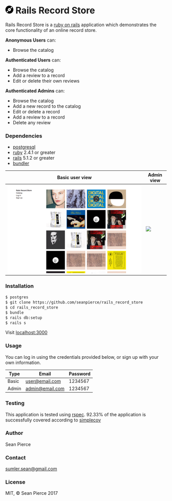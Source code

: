 # <img src="/public/record-small.png"> Rails Record Store

Rails Record Store is a <a href="http://rubyonrails.org/">ruby on rails</a> application which demonstrates the core functionality of an online record store.

**Anonymous Users** can:
* Browse the catalog

**Authenticated Users** can:
* Browse the catalog
* Add a review to a record
* Edit or delete their own reviews

**Authenticated Admins** can:
* Browse the catalog
* Add a new record to the catalog
* Edit or delete a record
* Add a review to a record
* Delete any review

### Dependencies
* <a href="https://www.postgresql.org/">postgresql</a>
* <a href="https://www.ruby-lang.org/en/">ruby</a> 2.4.1 or greater
* <a href="http://rubyonrails.org/">rails</a> 5.1.2 or greater
* <a href="https://bundler.io/">bundler</a>

| Basic user view | Admin view |
| --------------- | ---------- |
| ![](/public/user.gif) | ![](/public/admin.gif)|

### Installation
````
$ postgres
$ git clone https://github.com/seanpierce/rails_record_store
$ cd rails_record_store
$ bundle
$ rails db:setup
$ rails s
````
Visit <a href="http://localhost:3000/">localhost:3000</a>


### Usage
You can log in using the credentials provided below, or sign up with your own information.

| Type | Email | Password |
| ---- | ----- | -------- |
| Basic | user@email.com | 1234567 |
| Admin | admin@email.com | 1234567 |


### Testing
This application is tested using <a href="http://rspec.info/">rspec</a>. 92.33% of the application is successfully covered according to <a href="https://github.com/colszowka/simplecov">simplecov</a>

### Author
Sean Pierce

### Contact
sumler.sean@gmail.com

### License
MIT, &copy; Sean Pierce 2017
